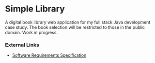 # Simple Library

A digital book library web application for my full stack Java development case study. The book selection will be restricted to those in the public domain. Work in progress.

### External Links

* [Software Requirements Specification](https://docs.google.com/document/d/1_wm5c655yeb50E9_qUmYXXQPPT1rFpTIRPdNIKOd3Qg/edit)
